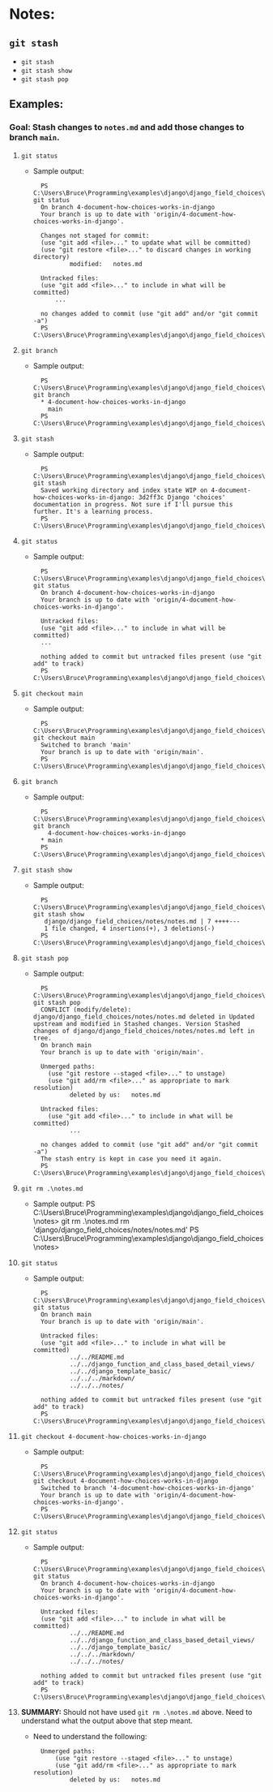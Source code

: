 # Notes:

## `git stash`
* `git stash`
* `git stash show`
* `git stash pop`

## Examples:

### Goal: Stash changes to `notes.md` and add those changes to branch `main`.

1. `git status`
    * Sample output:

            PS C:\Users\Bruce\Programming\examples\django\django_field_choices\notes> git status
            On branch 4-document-how-choices-works-in-django
            Your branch is up to date with 'origin/4-document-how-choices-works-in-django'.

            Changes not staged for commit:
            (use "git add <file>..." to update what will be committed)
            (use "git restore <file>..." to discard changes in working directory)
                    modified:   notes.md

            Untracked files:
            (use "git add <file>..." to include in what will be committed)
                ...

            no changes added to commit (use "git add" and/or "git commit -a")
            PS C:\Users\Bruce\Programming\examples\django\django_field_choices\notes>

1. `git branch`
    * Sample output:

            PS C:\Users\Bruce\Programming\examples\django\django_field_choices\notes> git branch
            * 4-document-how-choices-works-in-django
              main
            PS C:\Users\Bruce\Programming\examples\django\django_field_choices\notes>

1. `git stash`
    * Sample output:

            PS C:\Users\Bruce\Programming\examples\django\django_field_choices\notes> git stash
            Saved working directory and index state WIP on 4-document-how-choices-works-in-django: 3d2ff3c Django 'choices' documentation in progress. Not sure if I'll pursue this further. It's a learning process.
            PS C:\Users\Bruce\Programming\examples\django\django_field_choices\notes>

1. `git status`
    * Sample output:

            PS C:\Users\Bruce\Programming\examples\django\django_field_choices\notes> git status
            On branch 4-document-how-choices-works-in-django
            Your branch is up to date with 'origin/4-document-how-choices-works-in-django'.

            Untracked files:
            (use "git add <file>..." to include in what will be committed)
            ...

            nothing added to commit but untracked files present (use "git add" to track)
            PS C:\Users\Bruce\Programming\examples\django\django_field_choices\notes>

1. `git checkout main`
    * Sample output:

            PS C:\Users\Bruce\Programming\examples\django\django_field_choices\notes> git checkout main
            Switched to branch 'main'
            Your branch is up to date with 'origin/main'.
            PS C:\Users\Bruce\Programming\examples\django\django_field_choices\notes>

1. `git branch`
    * Sample output:

            PS C:\Users\Bruce\Programming\examples\django\django_field_choices\notes> git branch
              4-document-how-choices-works-in-django
            * main
            PS C:\Users\Bruce\Programming\examples\django\django_field_choices\notes>

1. `git stash show`
    * Sample output:

            PS C:\Users\Bruce\Programming\examples\django\django_field_choices\notes> git stash show
             django/django_field_choices/notes/notes.md | 7 ++++---
             1 file changed, 4 insertions(+), 3 deletions(-)
            PS C:\Users\Bruce\Programming\examples\django\django_field_choices\notes>

1. `git stash pop`
    * Sample output:

            PS C:\Users\Bruce\Programming\examples\django\django_field_choices\notes> git stash pop
            CONFLICT (modify/delete): django/django_field_choices/notes/notes.md deleted in Updated upstream and modified in Stashed changes. Version Stashed changes of django/django_field_choices/notes/notes.md left in tree.
            On branch main
            Your branch is up to date with 'origin/main'.

            Unmerged paths:
              (use "git restore --staged <file>..." to unstage)
              (use "git add/rm <file>..." as appropriate to mark resolution)
                    deleted by us:   notes.md

            Untracked files:
              (use "git add <file>..." to include in what will be committed)
                    ...

            no changes added to commit (use "git add" and/or "git commit -a")
            The stash entry is kept in case you need it again.
            PS C:\Users\Bruce\Programming\examples\django\django_field_choices\notes>

1. `git rm .\notes.md`
    * Sample output:
            PS C:\Users\Bruce\Programming\examples\django\django_field_choices\notes> git rm .\notes.md
            rm 'django/django_field_choices/notes/notes.md'
            PS C:\Users\Bruce\Programming\examples\django\django_field_choices\notes>

1. `git status`
    * Sample output:

            PS C:\Users\Bruce\Programming\examples\django\django_field_choices\notes> git status
            On branch main
            Your branch is up to date with 'origin/main'.

            Untracked files:
            (use "git add <file>..." to include in what will be committed)
                    ../../README.md
                    ../../django_function_and_class_based_detail_views/
                    ../../django_template_basic/
                    ../../../markdown/
                    ../../../notes/

            nothing added to commit but untracked files present (use "git add" to track)
            PS C:\Users\Bruce\Programming\examples\django\django_field_choices\notes>

1. `git checkout 4-document-how-choices-works-in-django`
    * Sample output:

            PS C:\Users\Bruce\Programming\examples\django\django_field_choices\notes> git checkout 4-document-how-choices-works-in-django
            Switched to branch '4-document-how-choices-works-in-django'
            Your branch is up to date with 'origin/4-document-how-choices-works-in-django'.
            PS C:\Users\Bruce\Programming\examples\django\django_field_choices\notes>

1. `git status`
    * Sample output:

            PS C:\Users\Bruce\Programming\examples\django\django_field_choices\notes> git status
            On branch 4-document-how-choices-works-in-django
            Your branch is up to date with 'origin/4-document-how-choices-works-in-django'.

            Untracked files:
            (use "git add <file>..." to include in what will be committed)
                    ../../README.md
                    ../../django_function_and_class_based_detail_views/
                    ../../django_template_basic/
                    ../../../markdown/
                    ../../../notes/

            nothing added to commit but untracked files present (use "git add" to track)
            PS C:\Users\Bruce\Programming\examples\django\django_field_choices\notes>

1. **SUMMARY:** Should not have used `git rm .\notes.md` above. Need to understand what the output above that step meant.
    * Need to understand the following:
    
            Unmerged paths:
                (use "git restore --staged <file>..." to unstage)
                (use "git add/rm <file>..." as appropriate to mark resolution)
                    deleted by us:   notes.md